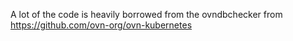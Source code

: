 A lot of the code is heavily borrowed from the ovndbchecker from https://github.com/ovn-org/ovn-kubernetes
